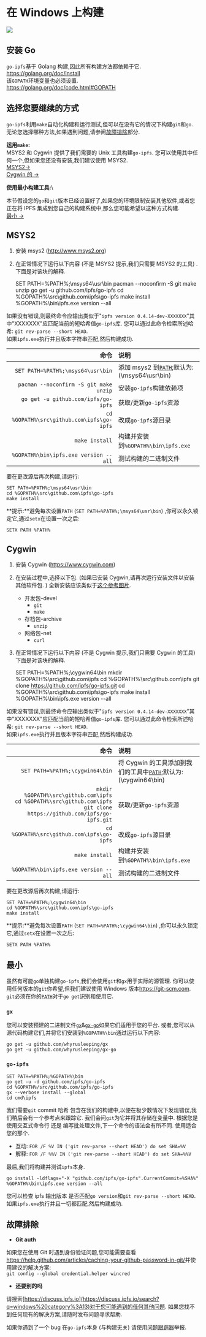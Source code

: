 # 在 Windows 上构建

![](https://ipfs.io/ipfs/QmccXW7JSZMVXidSc7tHsU6aktuaiV923q4yBGHUsdymYo/build.gif)

## 安装 Go

`go-ipfs`基于 Golang 构建,因此所有构建方法都依赖于它. \
<https://golang.org/doc/install>\
该`GOPATH`环境变量也必须设置. \
<https://golang.org/doc/code.html#GOPATH>

## 选择您要继续的方式

`go-ipfs`利用`make`自动化构建和运行测试,但可以在没有它的情况下构建`git`和`go`. \
无论您选择哪种方法,如果遇到问题,请参阅[故障排除](#故障排除)部分.

**运用`make`:**\
MSYS2 和 Cygwin 提供了我们需要的 Unix 工具构建`go-ipfs`. 您可以使用其中任何一个,但如果您还没有安装,我们建议使用 MSYS2. \
[MSYS2→](#msys2)\
[Cygwin 的 →](#cygwin)

**使用最小构建工具:**\

本节假设您的`go`和`git`版本已经设置好了,如果您的环境限制安装其他软件,或者您正在将 IPFS 集成到您自己的构建系统中,那么您可能希望以这种方式构建. \
[最小 →](#最小)

## MSYS2

1.  安装 msys2 (<http://www.msys2.org>)
2.  在正常情况下运行以下内容 (不是 MSYS2 提示,我们只需要 MSYS2 的工具) . \
    下面是对该块的解释.


    SET PATH=%PATH%;\msys64\usr\bin
    pacman --noconfirm -S  git make unzip
    go get -u github.com/ipfs/go-ipfs
    cd %GOPATH%\src\github.com\ipfs\go-ipfs
    make install
    %GOPATH%\bin\ipfs.exe version --all

如果没有错误,则最终命令应输出类似于"`ipfs version 0.4.14-dev-XXXXXXX`"其中"XXXXXXX"应匹配当前的短哈希值`go-ipfs`库. 您可以通过此命令检索所述哈希: `git rev-parse --short HEAD`. \
如果`ipfs.exe`执行并且版本字符串匹配,然后构建成功.

|                                      命令 | 说明                                                                           |
| ----------------------------------------: | :----------------------------------------------------------------------------- |
|         `SET PATH=%PATH%;\msys64\usr\bin` | 添加 msys2 到[`PATH`](https://ss64.com/nt/path.html);默认为: (\msys64\usr\bin) |
|    `pacman --noconfirm -S git make unzip` | 安装`go-ipfs`构建依赖项                                                        |
|       `go get -u github.com/ipfs/go-ipfs` | 获取/更新`go-ipfs`资源                                                         |
| `cd %GOPATH%\src\github.com\ipfs\go-ipfs` | 改成`go-ipfs`源目录                                                            |
|                            `make install` | 构建并安装到`%GOPATH%\bin\ipfs.exe`                                            |
|     `%GOPATH%\bin\ipfs.exe version --all` | 测试构建的二进制文件                                                           |

要在更改源后再次构建,请运行:

    SET PATH=%PATH%;\msys64\usr\bin
    cd %GOPATH%\src\github.com\ipfs\go-ipfs
    make install

**提示:**避免每次设置`PATH` (`SET PATH=%PATH%;\msys64\usr\bin`) ,你可以永久锁定它,通过`setx`在设置一次之后:

    SETX PATH %PATH%

## Cygwin

1.  安装 Cygwin (<https://www.cygwin.com>)
2.  在安装过程中,选择以下包. (如果已安装 Cygwin,请再次运行安装文件以安装其他软件包. ) 全新安装应该类似于[这个参考图片](https://ipfs.io/ipfs/QmaYFSQa4iHDafcebiKjm1WwuKhosoXr45HPpfaeMbCRpb/cygwin%20-%20install.png).

    - 开发包-devel
      - `git`
      - `make`
    - 存档包-archive
      - `unzip`
    - 网络包-net
      - `curl`

3.  在正常情况下运行以下内容 (不是 Cygwin 提示,我们只需要 Cygwin 的工具) \
    下面是对该块的解释.


    SET PATH=%PATH%;\cygwin64\bin
    mkdir %GOPATH%\src\github.com\ipfs
    cd %GOPATH%\src\github.com\ipfs
    git clone https://github.com/ipfs/go-ipfs.git
    cd %GOPATH%\src\github.com\ipfs\go-ipfs
    make install
    %GOPATH%\bin\ipfs.exe version --all

如果没有错误,则最终命令应输出类似于"`ipfs version 0.4.14-dev-XXXXXXX`"其中"XXXXXXX"应匹配当前的短哈希值`go-ipfs`库. 您可以通过此命令检索所述哈希: `git rev-parse --short HEAD`. \
如果`ipfs.exe`执行并且版本字符串匹配,然后构建成功.

|                                                                                                                           命令 | 说明                                                                                              |
| -----------------------------------------------------------------------------------------------------------------------------: | :------------------------------------------------------------------------------------------------ |
|                                                                                                `SET PATH=%PATH%;\cygwin64\bin` | 将 Cygwin 的工具添加到我们的工具中[`PATH`](https://ss64.com/nt/path.html);默认为: (\cygwin64\bin) |
| `mkdir %GOPATH%\src\github.com\ipfs`<br/>`cd %GOPATH%\src\github.com\ipfs`<br/>`git clone https://github.com/ipfs/go-ipfs.git` | 获取/更新`go-ipfs`资源                                                                            |
|                                                                                      `cd %GOPATH%\src\github.com\ipfs\go-ipfs` | 改成`go-ipfs`源目录                                                                               |
|                                                                                                                 `make install` | 构建并安装到`%GOPATH%\bin\ipfs.exe`                                                               |
|                                                                                          `%GOPATH%\bin\ipfs.exe version --all` | 测试构建的二进制文件                                                                              |

要在更改源后再次构建,请运行:

    SET PATH=%PATH%;\cygwin64\bin
    cd %GOPATH%\src\github.com\ipfs\go-ipfs
    make install

**提示:**避免每次设置`PATH` (`SET PATH=%PATH%;\cygwin64\bin`) ,你可以永久锁定它,通过`setx`在设置一次之后:

    SETX PATH %PATH%

## 最小

虽然有可能`go`单独构建`go-ipfs`,我们会使用`git`和`gx`用于实际的源管理.
你可以使用任何版本的`git`你希望,但我们建议使用 Windows 版本<https://git-scm.com>. `git`必须在你的[`PATH`](https://ss64.com/nt/path.html)对于`go get`识别和使用它.

### `gx`

您可以安装预建的二进制文件[`gx`](https://dist.ipfs.io/#gx)&[`gx-go`](https://dist.ipfs.io/#gx-go)如果它们适用于您的平台. 或者,您可以从源代码构建它们,并将它们安装到`%GOPATH%\bin`通过运行以下内容:

    go get -u github.com/whyrusleeping/gx
    go get -u github.com/whyrusleeping/gx-go

### `go-ipfs`

    SET PATH=%PATH%;%GOPATH%\bin
    go get -u -d github.com/ipfs/go-ipfs
    cd %GOPATH%/src/github.com/ipfs/go-ipfs
    gx --verbose install --global
    cd cmd\ipfs

我们需要`git` commit 哈希 包含在我们的构建中,以便在极少数情况下发现错误,我们稍后会有一个参考点来跟踪它. 我们会问`git`为它并将其存储在变量中. 根据您是使用交互式命令行 还是 编写批处理文件,下一个命令的语法会有所不同. 使用适合您的那个.

- 互动: `FOR /F %V IN ('git rev-parse --short HEAD') do set SHA=%V`
- 解释: `FOR /F %%V IN ('git rev-parse --short HEAD') do set SHA=%%V`

最后,我们将构建并测试`ipfs`本身.

```
go install -ldflags="-X "github.com/ipfs/go-ipfs".CurrentCommit=%SHA%"
%GOPATH%\bin\ipfs.exe version --all
```

您可以检查 ipfs 输出版本 是否匹配`go version`和`git rev-parse --short HEAD`. \
如果`ipfs.exe`执行并且一切都匹配,然后构建成功.

## 故障排除

- **Git auth**

如果您在使用 Git 时遇到身份验证问题,您可能需要查看<https://help.github.com/articles/caching-your-github-password-in-git/>并使用建议的解决方案: \
 `git config --global credential.helper wincred`

- **还要别的吗**

请搜索[https://discuss.ipfs.io](https://discuss.ipfs.io/search?q=windows%20category%3A13)对于您可能遇到的任何其他问题. 如果您找不到任何现有的解决方案,请随时发布问题寻求帮助.

如果你遇到了一个 bug 在`go-ipfs`本身 (与构建无关) 请使用[问题跟踪器](https://github.com/ipfs/go-ipfs/issues)举报.
